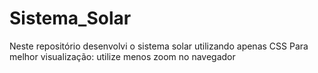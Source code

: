 # Sistema_Solar
Neste repositório desenvolvi o sistema solar utilizando apenas CSS
Para melhor visualização: utilize menos zoom no navegador
